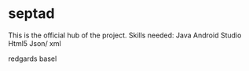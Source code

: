 # septad

This is the official hub of the project.
Skills needed: 
Java
Android Studio
Html5
Json/ xml

redgards basel

